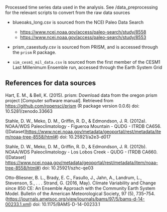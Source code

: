 Processed time series data used in the analysis. See /data_preprocessing for the relevant scripts to convert from the raw data sources

- blueoaks_long.csv is sourced from the NCEI Paleo Data Search
  
  - https://www.ncei.noaa.gov/access/paleo-search/study/8558
  - https://www.ncei.noaa.gov/access/paleo-search/study/8553

- prism_casestudy.csv is sourced from PRISM, and is accessed through the `prism` R package.

- `sim_cesm1_mil_data.csv` is sourced from the first member of the CESM1 Last Millenimum Ensemble run, accessed through the Earth System Grid



## References for data sources

Hart, E. M., & Bell, K. (2015). prism: Download data from the oregon prism project
[Computer software manual]. Retrieved from https://github.com/ropensci/prism (R package version 0.0.6) doi: 10.5281/zenodo.33663

Stahle, D. W., Meko, D. M., Griffin, R. D., & Edmondson, J. R. (2012a).
NOAA/WDS Paleoclimatology - Figueroa Mountain - QUDG - ITRDB CA656. ([Dataset]https://www.ncei.noaa.gov/metadata/geoportal/rest/metadata/item/noaa-tree-8558/html#) doi: 10.25921/a2e3-d017

Stahle, D. W., Meko, D. M., Griffin, R. D., & Edmondson, J. R. (2012b). 
NOAA/WDS Paleoclimatology - Los Lobos Creek - QUDG - ITRDB CA660.([Dataset] https://www.ncei.noaa.gov/metadata/geoportal/rest/metadata/item/noaa-tree-8558/html#) doi: 10.25921/szhc-qe03

Otto-Bliesner, B. L., Brady, E. C., Fasullo, J., Jahn, A., Landrum, L., Stevenson, S., . . . Strand, G. (2016, May). Climate Variability and Change since 850 CE: An Ensemble Approach with the Community Earth System Model. Bulletin of the American Meteorological Society, 97 (5), 735–754. (https://journals.ametsoc.org/view/journals/bams/97/5/bams-d-14-00233.1.xml) doi: 10.1175/BAMS-D-14-00233.1
